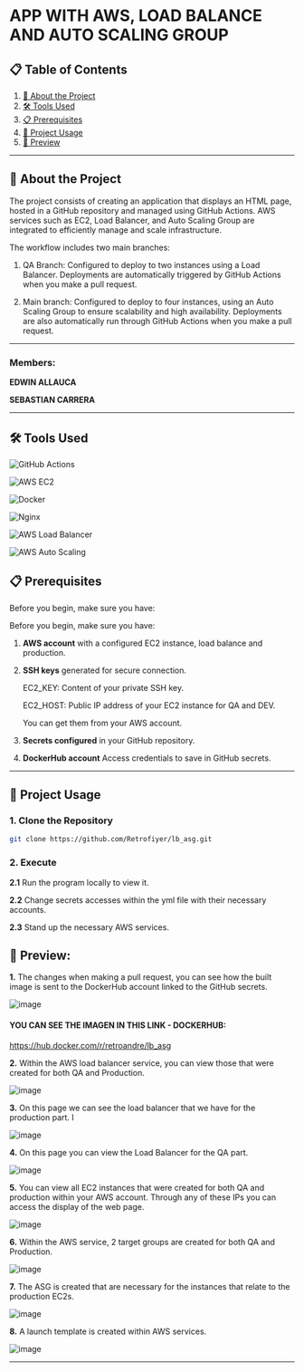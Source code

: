 # **APP WITH AWS, LOAD BALANCE AND AUTO SCALING GROUP**

## 📋 Table of Contents

1. [📖 About the Project](#-about-the-project)
2. [🛠️ Tools Used](#%EF%B8%8F-tools-used)
3. [📋 Prerequisites](#-prerequisites)
4. [🚀 Project Usage](#-project-usage)
5. [📜 Preview]()

---

## 📖 About the Project

The project consists of creating an application that displays an HTML page, hosted in a GitHub repository and managed using GitHub Actions. AWS services such as EC2, Load Balancer, and Auto Scaling Group are integrated to efficiently manage and scale infrastructure.

The workflow includes two main branches:

1. QA Branch: Configured to deploy to two instances using a Load Balancer. Deployments are automatically triggered by GitHub Actions when you make a pull request.

2. Main branch: Configured to deploy to four instances, using an Auto Scaling Group to ensure scalability and high availability. Deployments are also automatically run through GitHub Actions when you make a pull request.

--- 
### Members:

**EDWIN ALLAUCA**

**SEBASTIAN CARRERA**

---
## 🛠️ Tools Used

![GitHub Actions](https://img.shields.io/badge/GitHub%20Actions-2088FF?style=for-the-badge&logo=github-actions&logoColor=white)

![AWS EC2](https://img.shields.io/badge/AWS%20EC2-FF9900?style=for-the-badge&logo=amazonaws&logoColor=white)

![Docker](https://img.shields.io/badge/Docker-2496ED?style=for-the-badge&logo=docker&logoColor=white)

![Nginx](https://img.shields.io/badge/Nginx-269539?style=for-the-badge&logo=nginx&logoColor=white)

![AWS Load Balancer](https://img.shields.io/badge/AWS%20Load%20Balancer-FF4F8B?style=for-the-badge&logo=amazonaws&logoColor=white)

![AWS Auto Scaling](https://img.shields.io/badge/AWS%20Auto%20Scaling-FF9900?style=for-the-badge&logo=amazonaws&logoColor=white)

## 📋 Prerequisites

Before you begin, make sure you have:

Before you begin, make sure you have:

1. **AWS account** with a configured EC2 instance, load balance and production.

2. **SSH keys** generated for secure connection.

    EC2_KEY: Content of your private SSH key.

    EC2_HOST: Public IP address of your EC2 instance for QA and DEV.

    You can get them from your AWS account.
3. **Secrets configured** in your GitHub repository.

4. **DockerHub account** Access credentials to save in GitHub secrets.

---

## 🚀 Project Usage

### 1. Clone the Repository
```bash
git clone https://github.com/Retrofiyer/lb_asg.git
```
### 2. Execute

**2.1** Run the program locally to view it.

**2.2** Change secrets accesses within the yml file with their necessary accounts.

**2.3** Stand up the necessary AWS services.


## 🎨 Preview:

**1.** The changes when making a pull request, you can see how the built image is sent to the DockerHub account linked to the GitHub secrets. 

![image](https://github.com/user-attachments/assets/0455de21-2265-434a-82be-5ab3024be870)

#### YOU CAN SEE THE IMAGEN IN THIS LINK - DOCKERHUB:

https://hub.docker.com/r/retroandre/lb_asg


**2.** Within the AWS load balancer service, you can view those that were created for both QA and Production.

![image](https://github.com/user-attachments/assets/ebeb88d4-d18a-4d8d-9d04-714146ab5a2d)

**3.** On this page we can see the load balancer that we have for the production part. I

![image](https://github.com/user-attachments/assets/67b2d13f-b682-440f-adf3-ae4d75815be9)

**4.** On this page you can view the Load Balancer for the QA part.

![image](https://github.com/user-attachments/assets/4d355219-f9cb-43fb-b683-ec410f0b6233)

**5.** You can view all EC2 instances that were created for both QA and production within your AWS account. Through any of these IPs you can access the display of the web page.

![image](https://github.com/user-attachments/assets/0fa04223-f88b-4bf8-99d2-33dff334d2cc)


**6.** Within the AWS service, 2 target groups are created for both QA and Production.

![image](https://github.com/user-attachments/assets/8499a59c-9450-4bf4-9f78-e0a298aae408)

**7.** The ASG is created that are necessary for the instances that relate to the production EC2s.

![image](https://github.com/user-attachments/assets/fe99b6fc-db29-47b8-87c0-ff283c001fb8)

**8.** A launch template is created within AWS services.

![image](https://github.com/user-attachments/assets/43270beb-dae2-4520-a9f8-dec4fcb3b3ec)

---
